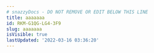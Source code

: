 ```yaml
---
# snazzyDocs - DO NOT REMOVE OR EDIT BELOW THIS LINE
title: aaaaaaa
id: RKM-G1QG-LG4-3F9
slug: aaaaaaa
isVisible: true
lastUpdated: '2022-03-16 03:36:20'
---
```

